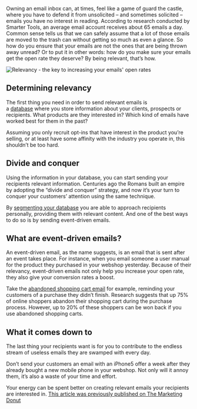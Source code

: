 Owning an email inbox can, at times, feel like a game of guard the
castle, where you have to defend it from unsolicited – and sometimes
solicited – emails you have no interest in reading.
According to research conducted by Smarter Tools, an average email
account receives about 65 emails a day. Common sense tells us that we
can safely assume that a lot of those emails are moved to the trash can
without getting so much as even a glance. So how do you ensure that your emails are not the ones that are being
thrown away unread? Or to put it in other words: how do you make sure
your emails get the open rate they deserve? By being relevant, that’s
how.

![Relevancy - the key to increasing your emails' open
rates](../images/email-open-rates-copernica.png)

Determining relevancy
---------------------

The first thing you need in order to send relevant emails is
a [database](./creating-your-own-databases.md "Marketing with your database") where
you store information about your clients, prospects or recipients. What
products are they interested in? Which kind of emails have worked best
for them in the past?

Assuming you only recruit opt-ins that have interest in the product
you’re selling, or at least have some affinity with the industry you
operate in, this shouldn’t be too hard.

Divide and conquer
------------------

Using the information in your database, you can start sending your
recipients relevant information. Centuries ago the Romans built an
empire by adopting the “divide and conquer” strategy, and now it’s your
turn to conquer your customers’ attention using the same technique.

By [segmenting your database](./define-target-groups-with-selections.md)
you are able to approach recipients personally, providing them
with relevant content. And one of the best ways to do so is by sending
event-driven emails.

What are event-driven emails?
-----------------------------

An event-driven email, as the name suggests, is an email that is sent
after an event takes place. For instance, when you email someone a user
manual for the product they purchased in your webshop yesterday. Because
of their relevancy, event-driven emails not only help you increase your
open rate, they also give your conversion rates a boost.

Take the [abandoned shopping cart
email](./abandonded-shopcarts.md "Abandonded shopcarts") for
example, reminding your customers of a purchase they didn’t finish.
Research suggests that up 75% of online shoppers abandon their shopping
cart during the purchase process. However, up to 20% of these shoppers
can be won back if you use abandoned shopping carts.

What it comes down to
---------------------

The last thing your recipients want is for you to contribute to the
endless stream of useless emails they are swamped with every day. 

Don’t send your customers an email with an iPhone5 offer a week after
they already bought a new mobile phone in your webshop. Not only will it
annoy them, it’s also a waste of your time and effort.

Your energy can be spent better on creating relevant emails your
recipients are interested in.
[This article was previously published on The Marketing
Donut](http://www.marketingdonut.co.uk/blog/2013/04/relevancy-key-increasing-email-open-rates)
